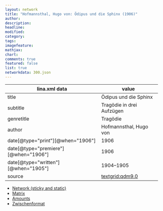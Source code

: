 ```yaml
---
layout: network
title: "Hofmannsthal, Hugo von: Ödipus und die Sphinx (1906)"
author:
description:
headline:
modified:
category:
tags:
imagefeature: 
mathjax: 
chart: 
comments: true
featured: false
list: true
networkdata: 300.json
---
```

lina.xml data  | value
------------- | -------------
title|Ödipus und die Sphinx
subtitle|Tragödie in drei Aufzügen
genretitle|Tragödie
author|Hofmannsthal, Hugo von
date[@type="print"][@when="1906"]|1906
date[@type="premiere"][@when="1906"]|1906
date[@type="written"][@when="1905"]|1904–1905
source|[textgrid:qdm9.0](https://textgridlab.org/1.0/tgcrud-public/rest/textgrid:qdm9.0/data)



* [Network (sticky and static)](/network300)
* [Matrix](/matrix300)
* [Amounts](/amount300)
* [Zwischenformat](/lina300 )
